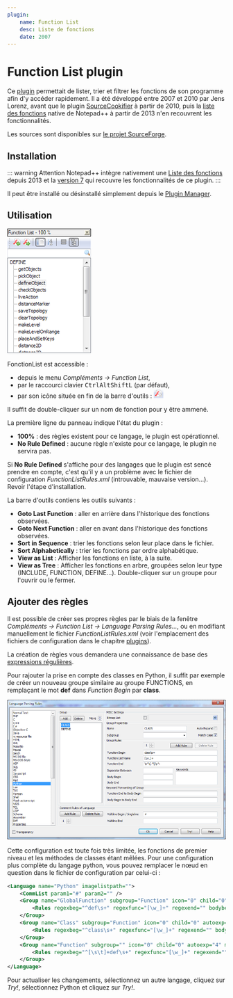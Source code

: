 ```yaml
---
plugin:
    name: Function List
    desc: Liste de fonctions
    date: 2007
---
```

# Function List plugin

Ce [plugin](../plugins.md) permettait de lister, trier et filtrer les fonctions de son programme afin d'y accéder rapidement. Il a été développé entre 2007 et 2010 par Jens Lorenz, avant que le plugin [SourceCookifier](sourcecookifier.md) à partir de 2010, puis la [liste des fonctions](../liste-des-fonctions.md) native de Notepad++ à partir de 2013 n'en recouvrent les fonctionnalités.

Les sources sont disponibles sur [le projet SourceForge](https://sourceforge.net/projects/npp-plugins/files/Function%20List).

## Installation

::: warning Attention
Notepad++ intègre nativement une [Liste des fonctions](../liste-des-fonctions.md) depuis 2013 et la [version 7](../historique-des-versions.md) qui recouvre les fonctionnalités de ce plugin.
:::

Il peut être installé ou désinstallé simplement depuis le [Plugin Manager](plugin-manager.md).

## Utilisation

![Panneau de FonctionList](../images/plugins/functionlist/npp_plugin_functionlist_panel.png)

FonctionList est accessible :

- depuis le menu *Compléments -> Function List*,
- par le raccourci clavier <kbd>Ctrl</kbd><kbd>Alt</kbd><kbd>Shift</kbd><kbd>L</kbd> (par défaut),
- par son icône située en fin de la barre d'outils : ![Icône FonctionList](../images/plugins/functionlist/npp_plugin_functionlist_button.png)

Il suffit de double-cliquer sur un nom de fonction pour y être ammené.

La première ligne du panneau indique l'état du plugin :

- **100%** : des règles existent pour ce langage, le plugin est opérationnel.
- **No Rule Defined** :  aucune règle n'existe pour ce langage, le plugin ne servira pas.

Si **No Rule Defined** s'affiche pour des langages que le plugin est sencé prendre en compte, c'est qu'il y a un problème avec le fichier de configuration *FunctionListRules.xml* (introuvable, mauvaise version...). Revoir l'étape d'installation.

La barre d'outils contiens les outils suivants :

- **Goto Last Function** : aller en arrière dans l'historique des fonctions observées.
- **Goto Next Function** : aller en avant dans l'historique des fonctions observées.
- **Sort in Sequence** : trier les fonctions selon leur place dans le fichier.
- **Sort Alphabetically** : trier les fonctions par ordre alphabétique.
- **View as List** : Afficher les fonctions en liste, à la suite.
- **View as Tree** : Afficher les fonctions en arbre, groupées selon leur type (INCLUDE, FUNCTION, DEFINE...). Double-cliquer sur un groupe pour l'ouvrir ou le fermer.

## Ajouter des règles

Il est possible de créer ses propres règles par le biais de la fenêtre *Compléments -> Function List -> Language Parsing Rules...*, ou en modifiant manuellement le fichier *FunctionListRules.xml* (voir l'emplacement des fichiers de configuration dans le chapitre [plugins](../plugins.md)).

La création de règles vous demandera une connaissance de base des [expressions régulières](../expressions-regulieres.md).

Pour rajouter la prise en compte des classes en Python, il suffit par exemple de créer un nouveau groupe similaire au groupe FUNCTIONS, en remplaçant le mot **def** dans *Function Begin* par **class**.

![Création d'une règle pour les classes Python dans la fenêtre *Language Parsing Rules*](../images/plugins/functionlist/npp_plugin_functionlist_rulesl.png)

Cette configuration est toute fois très limitée, les fonctions de premier niveau et les méthodes de classes étant mêlées. Pour une configuration plus complète du langage python, vous pouvez remplacer le nœud en question dans le fichier de configuration par celui-ci :

```xml
<Language name="Python" imagelistpath="">
    <CommList param1="#" param2="" />
    <Group name="GlobalFunction" subgroup="Function" icon="0" child="0" autoexp="4" matchcase="1" fendtobbeg="" bbegtobend="" keywords="">
        <Rules regexbeg="^def\s+" regexfunc="[\w_]+" regexend="" bodybegin="" bodyend="" sep="" />
    </Group>
    <Group name="Class" subgroup="Function" icon="0" child="0" autoexp="4" matchcase="1" fendtobbeg="" bbegtobend="" keywords="">
        <Rules regexbeg="^class\s+" regexfunc="[\w_]+" regexend="" bodybegin="" bodyend="" sep="" />
    </Group>
    <Group name="Function" subgroup="" icon="0" child="0" autoexp="4" matchcase="1" fendtobbeg="" bbegtobend="" keywords="">
        <Rules regexbeg="^[\s\t]+def\s+" regexfunc="[\w_]+" regexend="" bodybegin=":" bodyend="$" sep="" />
    </Group>
</Language>
```

Pour actualiser les changements, sélectionnez un autre langage, cliquez sur *Try!*, sélectionnez Python et cliquez sur *Try!*.
